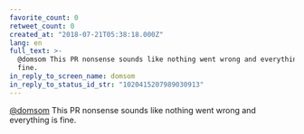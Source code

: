 ```yaml
---
favorite_count: 0
retweet_count: 0
created_at: "2018-07-21T05:38:18.000Z"
lang: en
full_text: >-
  @domsom This PR nonsense sounds like nothing went wrong and everything is
  fine.
in_reply_to_screen_name: domsom
in_reply_to_status_id_str: "1020415207989030913"
---
```


[@domsom](https://twitter.com/domsom) This PR nonsense sounds like nothing went
wrong and everything is fine.
